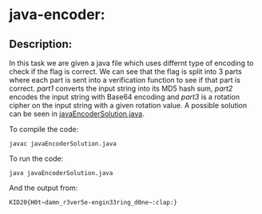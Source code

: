 # java-encoder:
## Description:
In this task we are given a java file which uses differnt type of encoding to check if the flag is correct. We can see that the flag is split into 3 parts where each part is sent into a verification function to see if that part is correct. *part1* converts the input string into its MD5 hash sum, *part2* encodes the input string with Base64 encoding and *part3* is a rotation cipher on the input string with a given rotation value. 
A possible solution can be seen in  [javaEncoderSolution.java](javaEncoderSolution.java).

To compile the code:
```
javac javaEncoderSolution.java
```
To run the code:
```
java javaEncoderSolution.java
```
And the output from:
```
KID20{H0t~damn_r3ver5e-engin33ring_d0ne~:clap:}
```